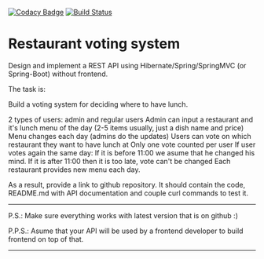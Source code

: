 [![Codacy Badge](https://app.codacy.com/project/badge/Grade/2fe90b89d1f642909e83e3bbf258e615)](https://www.codacy.com/manual/leonaugust/graduation?utm_source=github.com&amp;utm_medium=referral&amp;utm_content=leonaugust/graduation&amp;utm_campaign=Badge_Grade)
[![Build Status](https://travis-ci.org/leonaugust/graduation.svg?branch=master)](https://travis-ci.org/leonaugust/graduation)


Restaurant voting system
===============================
Design and implement a REST API using Hibernate/Spring/SpringMVC (or Spring-Boot) without frontend.

The task is:

Build a voting system for deciding where to have lunch.

2 types of users: admin and regular users
Admin can input a restaurant and it's lunch menu of the day (2-5 items usually, just a dish name and price)
Menu changes each day (admins do the updates)
Users can vote on which restaurant they want to have lunch at
Only one vote counted per user
If user votes again the same day:
If it is before 11:00 we asume that he changed his mind.
If it is after 11:00 then it is too late, vote can't be changed
Each restaurant provides new menu each day.

As a result, provide a link to github repository. It should contain the code, README.md with API documentation and couple curl commands to test it.
___
P.S.: Make sure everything works with latest version that is on github :)

P.P.S.: Asume that your API will be used by a frontend developer to build frontend on top of that.
___
